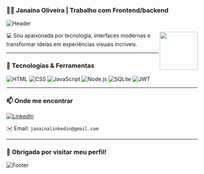### 🧙‍♀️ Janaina Oliveira | Trabalho com Frontend/backend  
![Header](https://capsule-render.vercel.app/api?type=waving&color=0:8E2DE2,100:4A00E0&height=200&section=header&text=Olá%20👋%20Eu%20sou%20a%20Janaina%20Oliveira!&fontSize=30&fontColor=ffffff)

<img align="right" src="https://media.giphy.com/media/hvRJCLFzcasrR4ia7z/giphy.gif" width="100"/>

💻 Sou apaixonada por tecnologia, interfaces modernas e transformar ideias em experiências visuais incríveis.

---

### 🚀 Tecnologias & Ferramentas

![HTML](https://img.shields.io/badge/-HTML5-E34F26?style=for-the-badge&logo=html5&logoColor=fff)
![CSS](https://img.shields.io/badge/-CSS3-1572B6?style=for-the-badge&logo=css3)
![JavaScript](https://img.shields.io/badge/-JavaScript-F7DF1E?style=for-the-badge&logo=javascript&logoColor=000)
![Node.js](https://img.shields.io/badge/-Node.js-339933?style=for-the-badge&logo=nodedotjs&logoColor=fff)
![SQLite](https://img.shields.io/badge/-SQLite-003B57?style=for-the-badge&logo=sqlite&logoColor=fff)
![JWT](https://img.shields.io/badge/-JWT-black?style=for-the-badge&logo=jsonwebtokens)

---

### 📫 Onde me encontrar

[![LinkedIn](https://img.shields.io/badge/-Janaina%20Oliveira-0077B5?style=for-the-badge&logo=linkedin&logoColor=white)](https://www.linkedin.com/in/janainaoli/)  

✉️ Email: `janainalinkedin@gmail.com`

---

### 🎉 Obrigada por visitar meu perfil!
![Footer](https://capsule-render.vercel.app/api?type=waving&color=0:4A00E0,100:8E2DE2&height=120&section=footer)



 

